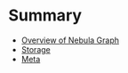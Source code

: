 # Summary

- [Overview of Nebula Graph](./chapter_1_overview.md)
- [Storage](./chapter_2_storage.md)
- [Meta](./chapter_3_meta.md)
